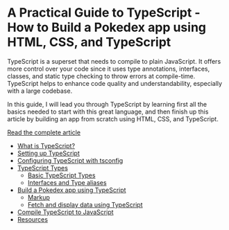 # A Practical Guide to TypeScript - How to Build a Pokedex app using HTML, CSS, and TypeScript

TypeScript is a superset that needs to compile to plain JavaScript. It offers more control over your code since it uses type annotations, interfaces, classes, and static type checking to throw errors at compile-time. TypeScript helps to enhance code quality and understandability, especially with a large codebase.

In this guide, I will lead you through TypeScript by learning first all the basics needed to start with this great language, and then finish up this article by building an app from scratch using HTML, CSS, and TypeScript.

[Read the complete article](https://www.ibrahima-ndaw.com/blog/a-practical-guide-to-typescript)

-   [What is TypeScript?](#what-is-typescript)
-   [Setting up TypeScript](#setting-up-typescript)
-   [Configuring TypeScript with tsconfig](#configuring-typescript-with-tsconfig)
-   [TypeScript Types](#typescript-types)
    -   [Basic TypeScript Types](#basic-typescript-types)
    -   [Interfaces and Type aliases](#interfaces-and-type-aliases)
-   [Build a Pokedex app using TypeScript](#build-a-pokedex-app-using-typescript)
    -   [Markup](#markup)
    -   [Fetch and display data using TypeScript](#fetch-and-display-data-using-typescript)
-   [Compile TypeScript to JavaScript](#compile-typescript-to-javascript)
-   [Resources](#resources)
